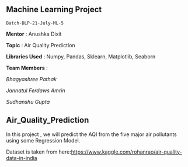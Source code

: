 ## Machine Learning Project
    Batch-DLP-21-July-ML-5

**Mentor** : Anushka Dixit

**Topic** :  Air Quality Prediction

**Libraries Used** :  Numpy, Pandas, Sklearn, Matplotlib, Seaborn

**Team Members** :

_Bhagyashree Pathak_

_Jannatul Ferdaws Amrin_

_Sudhanshu Gupta_

## Air_Quality_Prediction
In this project , we will predict the AQI from the five major air pollutants using some Regression Model.

Dataset is taken from here:https://www.kaggle.com/rohanrao/air-quality-data-in-india
